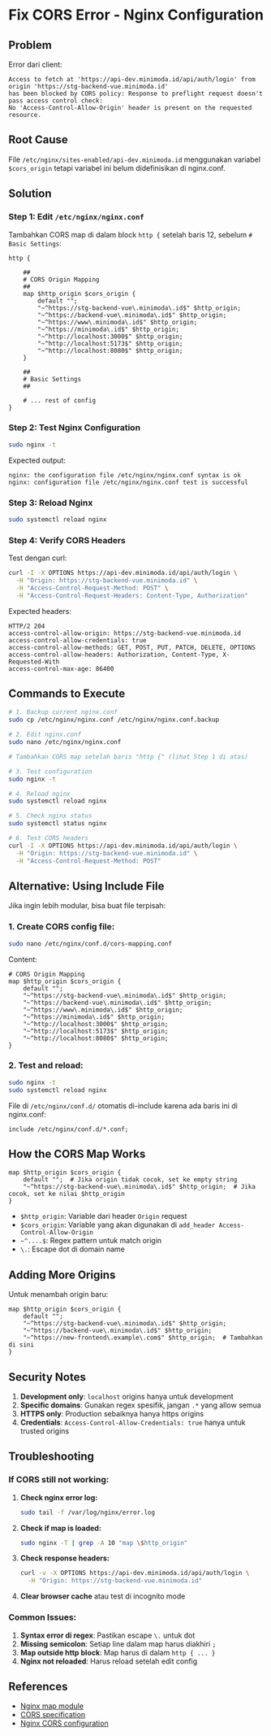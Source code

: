 # Fix CORS Error - Nginx Configuration

## Problem
Error dari client:
```
Access to fetch at 'https://api-dev.minimoda.id/api/auth/login' from origin 'https://stg-backend-vue.minimoda.id'
has been blocked by CORS policy: Response to preflight request doesn't pass access control check:
No 'Access-Control-Allow-Origin' header is present on the requested resource.
```

## Root Cause
File `/etc/nginx/sites-enabled/api-dev.minimoda.id` menggunakan variabel `$cors_origin` tetapi variabel ini belum didefinisikan di nginx.conf.

## Solution

### Step 1: Edit `/etc/nginx/nginx.conf`

Tambahkan CORS map di dalam block `http {` setelah baris 12, sebelum `# Basic Settings`:

```nginx
http {

	##
	# CORS Origin Mapping
	##
	map $http_origin $cors_origin {
		default "";
		"~^https://stg-backend-vue\.minimoda\.id$" $http_origin;
		"~^https://backend-vue\.minimoda\.id$" $http_origin;
		"~^https://www\.minimoda\.id$" $http_origin;
		"~^https://minimoda\.id$" $http_origin;
		"~^http://localhost:3000$" $http_origin;
		"~^http://localhost:5173$" $http_origin;
		"~^http://localhost:8080$" $http_origin;
	}

	##
	# Basic Settings
	##

	# ... rest of config
}
```

### Step 2: Test Nginx Configuration

```bash
sudo nginx -t
```

Expected output:
```
nginx: the configuration file /etc/nginx/nginx.conf syntax is ok
nginx: configuration file /etc/nginx/nginx.conf test is successful
```

### Step 3: Reload Nginx

```bash
sudo systemctl reload nginx
```

### Step 4: Verify CORS Headers

Test dengan curl:

```bash
curl -I -X OPTIONS https://api-dev.minimoda.id/api/auth/login \
  -H "Origin: https://stg-backend-vue.minimoda.id" \
  -H "Access-Control-Request-Method: POST" \
  -H "Access-Control-Request-Headers: Content-Type, Authorization"
```

Expected headers:
```
HTTP/2 204
access-control-allow-origin: https://stg-backend-vue.minimoda.id
access-control-allow-credentials: true
access-control-allow-methods: GET, POST, PUT, PATCH, DELETE, OPTIONS
access-control-allow-headers: Authorization, Content-Type, X-Requested-With
access-control-max-age: 86400
```

## Commands to Execute

```bash
# 1. Backup current nginx.conf
sudo cp /etc/nginx/nginx.conf /etc/nginx/nginx.conf.backup

# 2. Edit nginx.conf
sudo nano /etc/nginx/nginx.conf

# Tambahkan CORS map setelah baris "http {" (lihat Step 1 di atas)

# 3. Test configuration
sudo nginx -t

# 4. Reload nginx
sudo systemctl reload nginx

# 5. Check nginx status
sudo systemctl status nginx

# 6. Test CORS headers
curl -I -X OPTIONS https://api-dev.minimoda.id/api/auth/login \
  -H "Origin: https://stg-backend-vue.minimoda.id" \
  -H "Access-Control-Request-Method: POST"
```

## Alternative: Using Include File

Jika ingin lebih modular, bisa buat file terpisah:

### 1. Create CORS config file:

```bash
sudo nano /etc/nginx/conf.d/cors-mapping.conf
```

Content:
```nginx
# CORS Origin Mapping
map $http_origin $cors_origin {
	default "";
	"~^https://stg-backend-vue\.minimoda\.id$" $http_origin;
	"~^https://backend-vue\.minimoda\.id$" $http_origin;
	"~^https://www\.minimoda\.id$" $http_origin;
	"~^https://minimoda\.id$" $http_origin;
	"~^http://localhost:3000$" $http_origin;
	"~^http://localhost:5173$" $http_origin;
	"~^http://localhost:8080$" $http_origin;
}
```

### 2. Test and reload:

```bash
sudo nginx -t
sudo systemctl reload nginx
```

File di `/etc/nginx/conf.d/` otomatis di-include karena ada baris ini di nginx.conf:
```nginx
include /etc/nginx/conf.d/*.conf;
```

## How the CORS Map Works

```nginx
map $http_origin $cors_origin {
	default "";  # Jika origin tidak cocok, set ke empty string
	"~^https://stg-backend-vue\.minimoda\.id$" $http_origin;  # Jika cocok, set ke nilai $http_origin
}
```

- `$http_origin`: Variable dari header `Origin` request
- `$cors_origin`: Variable yang akan digunakan di `add_header Access-Control-Allow-Origin`
- `~^....$`: Regex pattern untuk match origin
- `\.`: Escape dot di domain name

## Adding More Origins

Untuk menambah origin baru:

```nginx
map $http_origin $cors_origin {
	default "";
	"~^https://stg-backend-vue\.minimoda\.id$" $http_origin;
	"~^https://backend-vue\.minimoda\.id$" $http_origin;
	"~^https://new-frontend\.example\.com$" $http_origin;  # Tambahkan di sini
}
```

## Security Notes

1. **Development only**: `localhost` origins hanya untuk development
2. **Specific domains**: Gunakan regex spesifik, jangan `.*` yang allow semua
3. **HTTPS only**: Production sebaiknya hanya https origins
4. **Credentials**: `Access-Control-Allow-Credentials: true` hanya untuk trusted origins

## Troubleshooting

### If CORS still not working:

1. **Check nginx error log:**
   ```bash
   sudo tail -f /var/log/nginx/error.log
   ```

2. **Check if map is loaded:**
   ```bash
   sudo nginx -T | grep -A 10 "map \$http_origin"
   ```

3. **Check response headers:**
   ```bash
   curl -v -X OPTIONS https://api-dev.minimoda.id/api/auth/login \
     -H "Origin: https://stg-backend-vue.minimoda.id"
   ```

4. **Clear browser cache** atau test di incognito mode

### Common Issues:

1. **Syntax error di regex**: Pastikan escape `\.` untuk dot
2. **Missing semicolon**: Setiap line dalam map harus diakhiri `;`
3. **Map outside http block**: Map harus di dalam `http { ... }`
4. **Nginx not reloaded**: Harus reload setelah edit config

## References

- [Nginx map module](http://nginx.org/en/docs/http/ngx_http_map_module.html)
- [CORS specification](https://developer.mozilla.org/en-US/docs/Web/HTTP/CORS)
- [Nginx CORS configuration](https://enable-cors.org/server_nginx.html)
